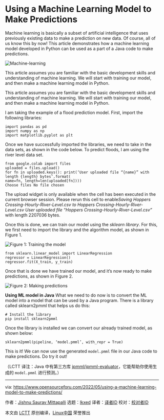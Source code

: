 [#]: subject: "Using a Machine Learning Model to Make Predictions"
[#]: via: "https://www.opensourceforu.com/2022/05/using-a-machine-learning-model-to-make-predictions/"
[#]: author: "Jishnu Saurav Mittapalli https://www.opensourceforu.com/author/jishnu-saurav-mittapalli/"
[#]: collector: "lkxed"
[#]: translator: " "
[#]: reviewer: " "
[#]: publisher: " "
[#]: url: " "

Using a Machine Learning Model to Make Predictions
======
Machine learning is basically a subset of artificial intelligence that uses previously existing data to make a prediction on new data. Of course, all of us know this by now! This article demonstrates how a machine learning model developed in Python can be used as a part of a Java code to make predictions.

![Machine-learning][1]

This article assumes you are familiar with the basic development skills and understanding of machine learning. We will start with training our model, and then make a machine learning model in Python.

This article assumes you are familiar with the basic development skills and understanding of machine learning. We will start with training our model, and then make a machine learning model in Python.

I am taking the example of a flood prediction model. First, import the following libraries:

```
import pandas as pd
import numpy as np
import matplotlib.pyplot as plt
```

Once we have successfully imported the libraries, we need to take in the data sets, as shown in the code below. To predict floods, I am using the river level data set.

```
from google.colab import files
uploaded = files.upload()
for fn in uploaded.keys(): print(‘User uploaded file “{name}” with length {length} bytes’.format(
name=fn, length=len(uploaded[fn])))
Choose files No file chosen
```

The upload widget is only available when the cell has been executed in the current browser session. Please rerun this cell to enable*Saving Hoppers Crossing-Hourly-River-Level.csv to Hoppers Crossing-Hourly-River-Level.csv User uploaded file “Hoppers Crossing-Hourly-River-Level.csv”* with length 2207036 bytes.

Once this is done, we can train our model using the *sklearn library*. For this, we first need to import the library and the algorithm model, as shown in Figure 1.

![Figure 1: Training the model][2]

```
from sklearn.linear_model import LinearRegression
regressor = LinearRegression()
regressor.fit(X_train, y_train)
```

Once that is done we have trained our model, and it’s now ready to make predictions, as shown in Figure 2.

![Figure 2: Making predictions][3]

**Using ML model in Java**
What we need to do now is to convert the ML model into a model that can be used by a Java program. There is a library called sklearn2pmml that helps us do this:

```
# Install the library
pip install sklearn2pmml
```

Once the library is installed we can convert our already trained model, as shown below:

```
sklearn2pmml(pipeline, ‘model.pmml’, with_repr = True)
```

This is it! We can now use the generated `model.pmml` file in our Java code to make predictions. Do try it out!

（LCTT 译注：Java 中有第三方库 [jpmml/jpmml-evaluator][4]，它能帮助你使用生成的 `model.pmml` 进行预测。）

--------------------------------------------------------------------------------

via: https://www.opensourceforu.com/2022/05/using-a-machine-learning-model-to-make-predictions/

作者：[Jishnu Saurav Mittapalli][a]
选题：[lkxed][b]
译者：[译者ID](https://github.com/译者ID)
校对：[校对者ID](https://github.com/校对者ID)

本文由 [LCTT](https://github.com/LCTT/TranslateProject) 原创编译，[Linux中国](https://linux.cn/) 荣誉推出

[a]: https://www.opensourceforu.com/author/jishnu-saurav-mittapalli/
[b]: https://github.com/lkxed
[1]: https://www.opensourceforu.com/wp-content/uploads/2022/05/Machine-learning.jpg
[2]: https://www.opensourceforu.com/wp-content/uploads/2022/05/Figure-1Training-the-model.jpg
[3]: https://www.opensourceforu.com/wp-content/uploads/2022/05/Figure-2-Making-predictions.jpg
[4]: https://github.com/jpmml/jpmml-evaluator
